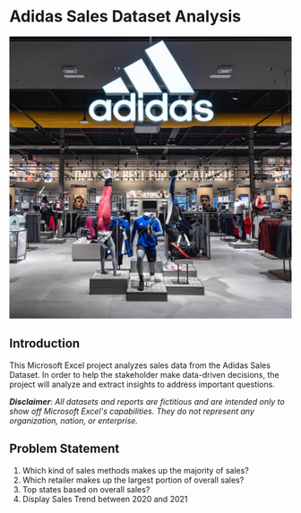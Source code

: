 # Adidas Sales Dataset Analysis
![](Intro_image.jpg)

## Introduction
This Microsoft Excel project analyzes sales data from the Adidas Sales Dataset. In order to help the stakeholder make data-driven decisions, the project will analyze and extract insights to address important questions.

**_Disclaimer_**: _All datasets and reports are fictitious and are intended only to show off Microsoft Excel's capabilities. They do not represent any organization, nation, or enterprise._

## Problem Statement
1.	Which kind of sales methods makes up the majority of sales?
2.	Which retailer makes up the largest portion of overall sales?
3.	Top states based on overall sales?
4.	Display Sales Trend between 2020 and 2021



